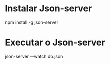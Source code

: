 # Instalar Json-server
npm install -g json-server

# Executar o Json-server
json-server --watch db.json
